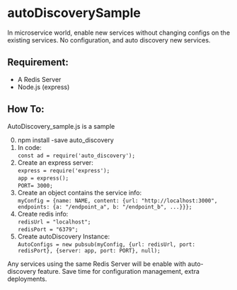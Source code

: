 # autoDiscoverySample

In microservice world, enable new services without changing configs on the existing services.
No configuration, and auto discovery new services.

## Requirement:
- A Redis Server
- Node.js (express)

## How To:
AutoDiscovery_sample.js is a sample

0. npm install -save auto_discovery
1. In code: </br> `const ad = require('auto_discovery');`
2. Create an express server: </br>
      `express = require('express');` </br>
      `app = express();` </br>
      `PORT= 3000;`
3. Create an object contains the service info: </br>
  ```myConfig = {name: NAME, content: {url: "http://localhost:3000", endpoints: {a: "/endpoint_a", b: "/endpoint_b", ...}}};```
4. Create redis info: </br>
      `redisUrl = "localhost";`</br>
      `redisPort = "6379";`
5. Create autoDiscovery Instance: </br>
  `AutoConfigs = new pubsub(myConfig, {url: redisUrl, port: redisPort}, {server: app, port: PORT}, null);`
  
  Any services using the same Redis Server will be enable with auto-discovery feature.
  Save time for configuration management, extra deployments.
